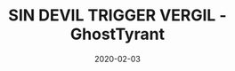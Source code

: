 ---
layout: artPost
title:  SIN DEVIL TRIGGER VERGIL - GhostTyrant
date:   2020-02-03

artTitle: SIN DEVIL TRIGGER VERGIL
artDesc: Fanart - Devil May Cry 5
artYear: 2020
artPath: /assets/fullsize/fullsize_vergil.png
artThumb: /assets/thumbnails/thumb_vergil.png
artTwitter: https://twitter.com/GhostTyrant/status/1236755208698580998
artMastodon: https://mastodon.art/@GhostTyrant

tags: art test
---